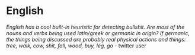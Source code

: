 # English 

_English has a cool built-in heuristic for detecting bullshit. Are most of the nouns and verbs being used latin/greek or germanic in origin? If germanic, the things being discussed are probably real physical actions and things: tree, walk, cow, shit, fall, wood, buy, leg, go_  - twitter user

